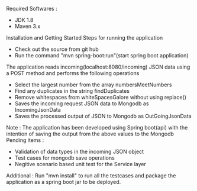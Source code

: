 Required Softwares :
- JDK 1.8
- Maven 3.x

Installation and Getting Started
Steps for running the application
- Check out the source from git hub
- Run the command "mvn spring-boot:run"(start spring boot application)

The application reads incoming(localhost:8080/incoming) JSON data using a POST method and performs the following operations
-	Select the largest number from the array numbersMeetNumbers
-	Find any duplicates in the string findDuplicates
-	Remove whitespaces from whiteSpacesGalore without using replace()
-   Saves the incoming request JSON data to Mongodb as IncomingJsonData
-   Saves the processed output of JSON to Mongodb as OutGoingJsonData

Note : The application has been developed using Spring boot(api) with the intention of saving the output from the above values to the Mongodb
Pending items : 
- Validation of data types in the incoming JSON object
- Test cases for mongodb save operations
- Negitive scenario based unit test for the Service layer

Additional :
Run "mvn install" to run all the testcases and package the application as a spring boot jar to be deployed.
